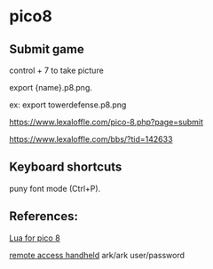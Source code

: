 # pico8


## Submit game

control + 7 to take picture

export {name}.p8.png. 

ex: export towerdefense.p8.png

https://www.lexaloffle.com/pico-8.php?page=submit

https://www.lexaloffle.com/bbs/?tid=142633


## Keyboard shortcuts

puny font mode (Ctrl+P).
 
## References:

[Lua for pico 8](https://pico-8.fandom.com/wiki/Lua)

[remote access handheld](http://192.168.0.118/files/pico-8/carts/) ark/ark user/password

